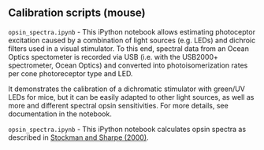 ## Calibration scripts (mouse)

`opsin_spectra.ipynb` - This iPython notebook allows estimating photoceptor excitation caused by a combination of light sources (e.g. LEDs) and dichroic filters used in a visual stimulator. To this end, spectral data from an Ocean Optics spectometer is recorded via USB (i.e. with the USB2000+ spectrometer, Ocean Optics) and converted into photoisomerization rates per cone photoreceptor type and LED. 

It demonstrates the calibration of a dichromatic stimulator with green/UV LEDs for mice, but it can be easily adapted to other light sources, as well as more and different spectral opsin sensitivities. For more details, see documentation in the notebook.

`opsin_spectra.ipynb` - This iPython notebook calculates opsin spectra as described in [Stockman and Sharpe (2000)](https://www.sciencedirect.com/science/article/pii/S0042698900000213).
